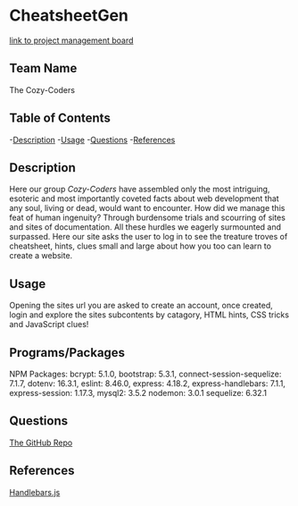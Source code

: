 # CheatsheetGen

[link to project management board](https://github.com/users/Teelsam/projects/1/views/1)

## Team Name
The Cozy-Coders
## Table of Contents

-[Description](#description)
-[Usage](#usage)
-[Questions](#questions)
-[References](#references)

## Description 

Here our group _Cozy-Coders_ have assembled only the most intriguing, esoteric and most importantly coveted facts about web development that any soul, living or dead, would want to encounter. How did we manage this feat of human ingenuity? Through burdensome trials and scourring of sites and sites of documentation. All these hurdles we eagerly surmounted and surpassed. Here our site asks the user to log in to see the treature troves of cheatsheet, hints, clues small and large about how you too can learn to create a website. 


## Usage

Opening the sites url you are asked to create an account, once created, login and explore the sites subcontents by catagory, HTML hints, CSS tricks and JavaScript clues! 

## Programs/Packages
NPM Packages:
    bcrypt: 5.1.0,
    bootstrap: 5.3.1,
    connect-session-sequelize: 7.1.7,
    dotenv: 16.3.1,
    eslint: 8.46.0,
    express: 4.18.2,
    express-handlebars: 7.1.1,
    express-session: 1.17.3,
    mysql2: 3.5.2
    nodemon: 3.0.1
    sequelize: 6.32.1



## Questions
[The GitHub Repo](https://github.com/Teelsam/CheatSheetGen)
## References 
[Handlebars.js](https://handlebarsjs.com/)